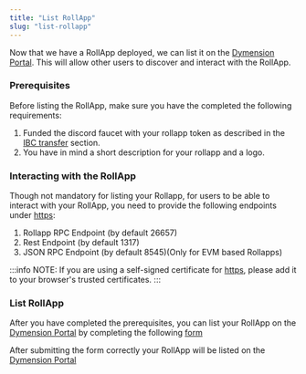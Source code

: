 ```yaml
---
title: "List RollApp"
slug: "list-rollapp"
---
```


Now that we have a RollApp deployed, we can list it on the [Dymension Portal](https://portal.dymension.xyz). This will allow other users to discover and interact with the RollApp.

### Prerequisites

Before listing the RollApp, make sure you have the completed the following requirements:

1. Funded the discord faucet with your rollapp token as described in the [IBC transfer](/docs/build/quick-start/roller-quick/ibc-transfer.md) section.
2. You have in mind a short description for your rollapp and a logo.

### Interacting with the RollApp

Though not mandatory for listing your Rollapp, for users to be able to interact with your RollApp, you need to provide the following endpoints under [https](https://en.wikipedia.org/wiki/HTTPS):
1. Rollapp RPC Endpoint (by default 26657)
2. Rest Endpoint (by default 1317)
3. JSON RPC Endpoint (by default 8545)(Only for EVM based Rollapps)

:::info NOTE:
If you are using a self-signed certificate for [https](https://en.wikipedia.org/wiki/HTTPS), please add it to your browser's trusted certificates.
:::


### List RollApp

After you have completed the prerequisites, you can list your RollApp on the [Dymension Portal](https://portal.dymension.xyz) by completing the following [form](https://dymension.typeform.com/RollAppListing)

After submitting the form correctly your RollApp will be listed on the [Dymension Portal](https://portal.dymension.xyz)
